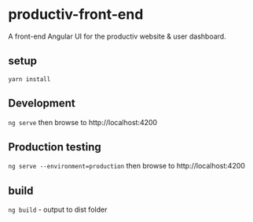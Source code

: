# productiv-front-end

A front-end Angular UI for the productiv website & user dashboard.

## setup

`yarn install`

## Development

`ng serve` then browse to http://localhost:4200

## Production testing

`ng serve --environment=production` then browse to http://localhost:4200

## build

`ng build` - output to dist folder
